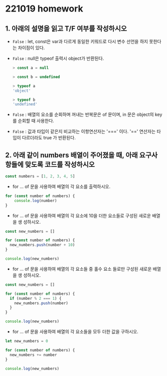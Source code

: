 # 221019 homework

## 1. 아래의 설명을 읽고 T/F 여부를 작성하시오

- `False` : let, const은 var과 다르게 동일한 키워드로 다시 변수 선언을 하지 못한다는 차이점이 있다.

- `False` : null은 typeof 출력시 object가 반환된다.

    ```javascript
    > const a = null

    > const b = undefined

    > typeof a
    'object'

    > typeof b
    'undefined'
    ```

- `False` : 배열의 요소를 순회하며 꺼내는 반복문은 of 문이며, in 문은 object의 key를 순회할 때 사용한다.

- `False` : 값과 타입이 같은지 비교하는 이항연산자는 '===' 이다. '==' 연산자는 타입이 다르더라도 true 가 반환된다.

## 2. 아래 같이 numbers 배열이 주어졌을 때, 아래 요구사항들에 맞도록 코드를 작성하시오

```javascript
const numbers = [1, 2, 3, 4, 5]
```

- for … of 문을 사용하여 배열의 각 요소를 출력하시오.

```javascript
for (const number of numbers) {
    console.log(number)
}
```

- for … of 문을 사용하여 배열의 각 요소에 10을 더한 요소들로 구성된 새로운 배열을 생
성하시오.

```javascript
const new_numbers = []

for (const number of numbers) {
  new_numbers.push(number + 10)
}

console.log(new_numbers)
```

- for … of 문을 사용하여 배열의 각 요소들 중 홀수 요소 들로만 구성된 새로운 배열을 생
성하시오.

```javascript
const new_numbers = []

for (const number of numbers) {
  if (number % 2 === 1) {
    new_numbers.push(number)
  }
}

console.log(new_numbers)
```

- for … of 문을 사용하여 배열의 각 요소들을 모두 더한 값을 구하시오.

```javascript
let new_numbers = 0

for (const number of numbers) {
  new_numbers += number
}

console.log(new_numbers)
```
